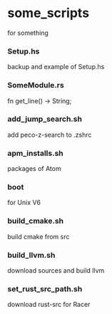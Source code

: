 # some_scripts
for something

### Setup.hs
backup and example of Setup.hs

### SomeModule.rs
fn get_line() -> String;

### add_jump_search.sh
add peco-z-search to .zshrc

### apm_installs.sh
packages of Atom

### boot
for Unix V6

### build_cmake.sh
build cmake from src

### build_llvm.sh
download sources and build llvm

### set_rust_src_path.sh
download rust-src for Racer
